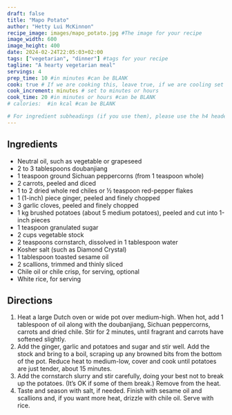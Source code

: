 ```yaml
---
draft: false
title: "Mapo Potato"
author: "Hetty Lui McKinnon"
recipe_image: images/mapo_potato.jpg #The image for your recipe
image_width: 600
image_height: 400
date: 2024-02-24T22:05:03+02:00
tags: ["vegetarian", "dinner"] #tags for your recipe
tagline: "A hearty vegetarian meal"
servings: 4
prep_time: 10 #in minutes #can be BLANK
cook: true # If we are cooking this, leave true, if we are cooling set to false
cook_increment: minutes # set to minutes or hours
cook_time: 20 #in minutes or hours #can be BLANK
# calories:  #in kcal #can be BLANK

# For ingredient subheadings (if you use them), please use the h4 header.  For print view I have those elements targeted
---
```



## Ingredients

- Neutral oil, such as vegetable or grapeseed
- 2 to 3 tablespoons doubanjiang
- 1 teaspoon ground Sichuan peppercorns (from 1 teaspoon whole)
- 2 carrots, peeled and diced
- 1 to 2 dried whole red chiles or ½ teaspoon red-pepper flakes
- 1 (1-inch) piece ginger, peeled and finely chopped
- 3 garlic cloves, peeled and finely chopped
- 1 kg brushed potatoes (about 5 medium potatoes), peeled and cut into 1-inch pieces
- 1 teaspoon granulated sugar
- 2 cups vegetable stock
- 2 teaspoons cornstarch, dissolved in 1 tablespoon water
- Kosher salt (such as Diamond Crystal)
- 1 tablespoon toasted sesame oil
- 2 scallions, trimmed and thinly sliced
- Chile oil or chile crisp, for serving, optional
- White rice, for serving

## Directions

1. Heat a large Dutch oven or wide pot over medium-high. When hot, add 1 tablespoon of oil along with the doubanjiang, Sichuan peppercorns, carrots and dried chile. Stir for 2 minutes, until fragrant and carrots have softened slightly.
2. Add the ginger, garlic and potatoes and sugar and stir well. Add the stock and bring to a boil, scraping up any browned bits from the bottom of the pot. Reduce heat to medium-low, cover and cook until potatoes are just tender, about 15 minutes.
3. Add the cornstarch slurry and stir carefully, doing your best not to break up the potatoes. (It’s OK if some of them break.) Remove from the heat.
4. Taste and season with salt, if needed. Finish with sesame oil and scallions and, if you want more heat, drizzle with chile oil. Serve with rice.
